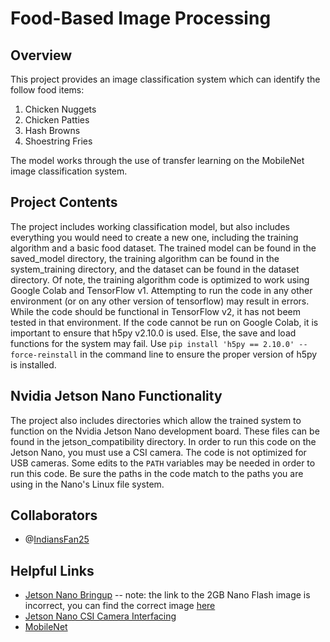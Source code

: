 # Food-Based Image Processing
## Overview
This project provides an image classification system which can identify the follow food items:
  1. Chicken Nuggets
  2. Chicken Patties
  3. Hash Browns
  4. Shoestring Fries

The model works through the use of transfer learning on the MobileNet image classification system.

## Project Contents
The project includes working classification model, but also includes everything you would need to create a new one, including the training algorithm and a basic food dataset. The trained model can be found in the saved_model directory, the training algorithm can be found in the system_training directory, and the dataset can be found in the dataset directory. Of note, the training algorithm code is optimized to work using Google Colab and TensorFlow v1. Attempting to run the code in any other environment (or on any other version of tensorflow) may result in errors. While the code should be functional in TensorFlow v2, it has not beem tested in that environment. If the code cannot be run on Google Colab, it is important to ensure that h5py v2.10.0 is used. Else, the save and load functions for the system may fail. Use ```pip install 'h5py == 2.10.0' --force-reinstall``` in the command line to ensure the proper version of h5py is installed. 

## Nvidia Jetson Nano Functionality
The project also includes directories which allow the trained system to function on the Nvidia Jetson Nano development board. These files can be found in the jetson_compatibility directory. In order to run this code on the Jetson Nano, you must use a CSI camera. The code is not optimized for USB cameras. Some edits to the ```PATH``` variables may be needed in order to run this code. Be sure the paths in the code match to the paths you are using in the Nano's Linux file system.

## Collaborators
* @[IndiansFan25](https://github.com/IndiansFan25)

## Helpful Links
* [Jetson Nano Bringup](https://developer.nvidia.com/embedded/learn/get-started-jetson-nano-2gb-devkit) -- note: the link to the 2GB Nano Flash image is incorrect, you can find the correct image [here](https://developer.nvidia.com/embedded/downloads#?search=sd)
* [Jetson Nano CSI Camera Interfacing](https://developer.nvidia.com/embedded/learn/tutorials/first-picture-csi-usb-camera)
* [MobileNet](https://medium.com/@godeep48/an-overview-on-mobilenet-an-efficient-mobile-vision-cnn-f301141db94d)

